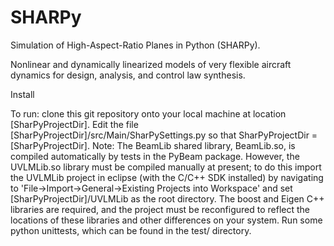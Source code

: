SHARPy
======

Simulation of High-Aspect-Ratio Planes in Python (SHARPy).

Nonlinear and dynamically linearized models of very flexible aircraft dynamics
for design, analysis, and control law synthesis.

Install

To run: clone this git repository onto your local machine at location [SharPyProjectDir].
Edit the file [SharPyProjectDir]/src/Main/SharPySettings.py so that SharPyProjectDir = [SharPyProjectDir]. Note: The BeamLib shared library, BeamLib.so, is compiled automatically by tests in the PyBeam package. However, the UVLMLib.so library must be compiled manually at present; to do this import the UVLMLib project in eclipse (with the C/C++ SDK installed) by navigating to 'File->Import->General->Existing Projects into Workspace' and set [SharPyProjectDir]/UVLMLib as the root directory. The boost and Eigen C++ libraries are required, and the project must be reconfigured to reflect the locations of these libraries and other differences on your system.
Run some python unittests, which can be found in the test/ directory.
